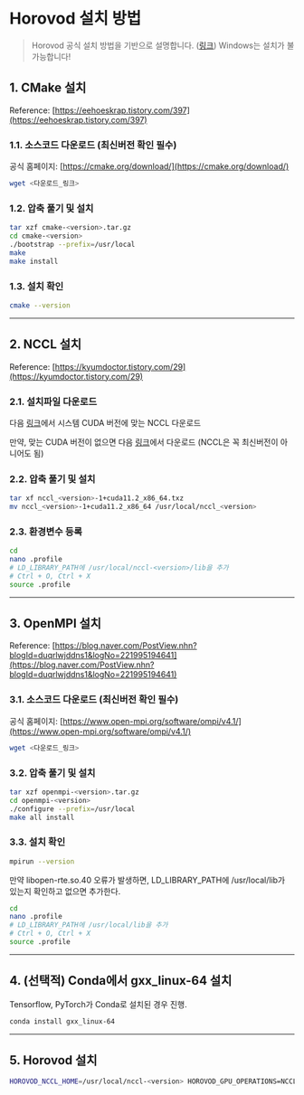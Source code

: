 # Horovod 설치 방법

> Horovod 공식 설치 방법을 기반으로 설명합니다. ([링크](https://github.com/horovod/horovod/blob/master/docs/gpus.rst))
Windows는 설치가 불가능합니다!
> 

## 1. CMake 설치

Reference: [https://eehoeskrap.tistory.com/397](https://eehoeskrap.tistory.com/397)

### 1.1. 소스코드 다운로드 (최신버전 확인 필수)

공식 홈페이지: [https://cmake.org/download/](https://cmake.org/download/)

```bash
wget <다운로드_링크>
```

### 1.2. 압축 풀기 및 설치

```bash
tar xzf cmake-<version>.tar.gz
cd cmake-<version>
./bootstrap --prefix=/usr/local
make
make install
```

### 1.3. 설치 확인

```bash
cmake --version
```

---

## 2. NCCL 설치

Reference: [https://kyumdoctor.tistory.com/29](https://kyumdoctor.tistory.com/29)

### 2.1. 설치파일 다운로드

다음 [링크](https://developer.nvidia.com/nccl/nccl-download)에서 시스템 CUDA 버전에 맞는 NCCL 다운로드

만약, 맞는 CUDA 버전이 없으면 다음 [링크](https://developer.nvidia.com/nccl/nccl-legacy-downloads)에서 다운로드 (NCCL은 꼭 최신버전이 아니어도 됨)

### 2.2. 압축 풀기 및 설치

```bash
tar xf nccl_<version>-1+cuda11.2_x86_64.txz
mv nccl_<version>-1+cuda11.2_x86_64 /usr/local/nccl_<version>
```

### 2.3. 환경변수 등록

```bash
cd
nano .profile
# LD_LIBRARY_PATH에 /usr/local/nccl-<version>/lib을 추가
# Ctrl + O, Ctrl + X
source .profile
```

---

## 3. OpenMPI 설치

Reference: [https://blog.naver.com/PostView.nhn?blogId=duqrlwjddns1&logNo=221995194641](https://blog.naver.com/PostView.nhn?blogId=duqrlwjddns1&logNo=221995194641)

### 3.1. 소스코드 다운로드 (최신버전 확인 필수)

공식 홈페이지: [https://www.open-mpi.org/software/ompi/v4.1/](https://www.open-mpi.org/software/ompi/v4.1/)

```bash
wget <다운로드_링크>
```

### 3.2. 압축 풀기 및 설치

```bash
tar xzf openmpi-<version>.tar.gz
cd openmpi-<version>
./configure --prefix=/usr/local
make all install
```

### 3.3. 설치 확인

```bash
mpirun --version
```

만약 libopen-rte.so.40 오류가 발생하면, LD_LIBRARY_PATH에 /usr/local/lib가 있는지 확인하고 없으면 추가한다.

```bash
cd
nano .profile
# LD_LIBRARY_PATH에 /usr/local/lib을 추가
# Ctrl + O, Ctrl + X
source .profile
```

---

## 4. (선택적) Conda에서 gxx_linux-64 설치

Tensorflow, PyTorch가 Conda로 설치된 경우 진행.

```bash
conda install gxx_linux-64
```

---

## 5. Horovod 설치

```bash
HOROVOD_NCCL_HOME=/usr/local/nccl-<version> HOROVOD_GPU_OPERATIONS=NCCL pip install --no-cache-dir horovod
```